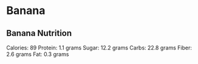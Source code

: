 # Banana

## Banana Nutrition

Calories: 89
Protein: 1.1 grams
Sugar: 12.2 grams
Carbs: 22.8 grams
Fiber: 2.6 grams
Fat: 0.3 grams